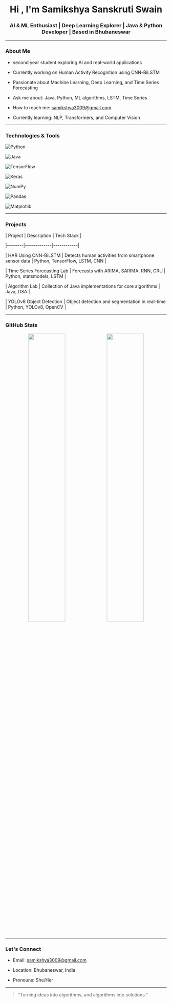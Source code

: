 <h1 align="center">Hi , I'm Samikshya Sanskruti Swain</h1>

<h3 align="center">AI & ML Enthusiast | Deep Learning Explorer | Java & Python Developer | Based in Bhubaneswar</h3>

---

###  About Me

-  second year student exploring AI and real-world applications  

-  Currently working on Human Activity Recognition using CNN-BiLSTM  

-  Passionate about Machine Learning, Deep Learning, and Time Series Forecasting  

-  Ask me about: Java, Python, ML algorithms, LSTM, Time Series  

-  How to reach me: samikshya3009@gmail.com  

-  Currently learning: NLP, Transformers, and Computer Vision

---

### Technologies & Tools

![Python](https://img.shields.io/badge/Python-3670A0?style=for-the-badge&logo=python&logoColor=ffdd54)

![Java](https://img.shields.io/badge/Java-ED8B00?style=for-the-badge&logo=java&logoColor=white)

![TensorFlow](https://img.shields.io/badge/TensorFlow-FF6F00?style=for-the-badge&logo=tensorflow&logoColor=white)

![Keras](https://img.shields.io/badge/Keras-D00000?style=for-the-badge&logo=keras&logoColor=white)

![NumPy](https://img.shields.io/badge/Numpy-013243?style=for-the-badge&logo=numpy&logoColor=white)

![Pandas](https://img.shields.io/badge/Pandas-150458?style=for-the-badge&logo=pandas&logoColor=white)

![Matplotlib](https://img.shields.io/badge/Matplotlib-3C78D8?style=for-the-badge&logo=matplotlib&logoColor=white)

---

###  Projects

| Project | Description | Tech Stack |

|--------|-------------|------------|

|  HAR Using CNN-BiLSTM | Detects human activities from smartphone sensor data | Python, TensorFlow, LSTM, CNN |

|  Time Series Forecasting Lab | Forecasts with ARIMA, SARIMA, RNN, GRU | Python, statsmodels, LSTM |

|  Algorithm Lab | Collection of Java implementations for core algorithms | Java, DSA |

|  YOLOv8 Object Detection | Object detection and segmentation in real-time | Python, YOLOv8, OpenCV |

---

###  GitHub Stats

<p align="center">

  <img src="https://github-readme-stats.vercel.app/api?username=samikshyasanskruti&show_icons=true&theme=radical" width="48%" />

  <img src="https://github-readme-streak-stats.herokuapp.com/?user=samikshyasanskruti&theme=radical" width="48%" />

</p>

---

###  Let's Connect

- Email: [samikshya3009@gmail.com](mailto:samikshya3009@gmail.com)

- Location: Bhubaneswar, India

- Pronouns: She/Her

---

> “Turning ideas into algorithms, and algorithms into solutions.” 
